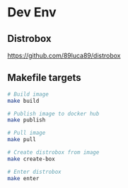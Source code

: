 # Dev Env

## Distrobox
https://github.com/89luca89/distrobox

## Makefile targets
```bash
# Build image
make build

# Publish image to docker hub
make publish

# Pull image
make pull

# Create distrobox from image
make create-box

# Enter distrobox
make enter
```

